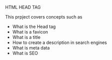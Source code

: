 HTML HEAD TAG


This prpject covers concepts such as
- What is the Head tag
- What is a favicon
- What is a title
- How to create a description in search engines
- What is meta data
- What is SEO
